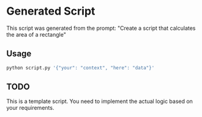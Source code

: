 # Generated Script

This script was generated from the prompt: "Create a script that calculates the area of a rectangle"

## Usage

```bash
python script.py '{"your": "context", "here": "data"}'
```

## TODO

This is a template script. You need to implement the actual logic based on your requirements.
